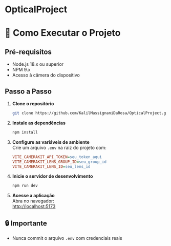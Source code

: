 # OpticalProject
# 🚀 Como Executar o Projeto

## Pré-requisitos
- Node.js 18.x ou superior
- NPM 9.x
- Acesso à câmera do dispositivo

## Passo a Passo

1. **Clone o repositório**
   ```bash
   git clone https://github.com/KalilMassignaniDaRosa/OpticalProject.git
   ```

2. **Instale as dependências**
   ```bash
   npm install
   ```

3. **Configure as variáveis de ambiente**  
   Crie um arquivo `.env` na raiz do projeto com:
   ```ini
   VITE_CAMERAKIT_API_TOKEN=seu_token_aqui
   VITE_CAMERAKIT_LENS_GROUP_ID=seu_group_id
   VITE_CAMERAKIT_LENS_ID=seu_lens_id
   ```

4. **Inicie o servidor de desenvolvimento**
   ```bash
   npm run dev
   ```

5. **Acesse a aplicação**  
   Abra no navegador:  
   [http://localhost:5173](http://localhost:5173)


## 🔒 Importante
- Nunca commit o arquivo `.env` com credenciais reais
